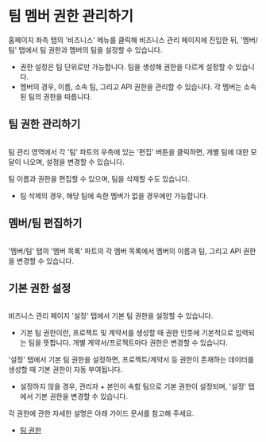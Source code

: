 # 팀 멤버 권한 관리하기

홈페이지 좌측 탭의 '비즈니스' 메뉴를 클릭해 비즈니스 관리 페이지에 진입한 뒤, '멤버/팀' 탭에서 팀 권한과 멤버의 팀을 설정할 수 있습니다.&#x20;

* 권한 설정은 팀 단위로만 가능합니다. 팀을 생성해 권한을 다르게 설정할 수 있습니다.
* 멤버의 경우, 이름, 소속 팀, 그리고 API 권한을 관리할 수 있습니다. 각 멤버는 소속된 팀의 권한을 따릅니다.

## 팀 권한 관리하기

<figure><img src="../.gitbook/assets/image (9).png" alt=""><figcaption></figcaption></figure>

팀 관리 영역에서 각 '팀' 파트의 우측에 있는 '편집' 버튼을 클릭하면, 개별 팀에 대한 모달이 나오며, 설정을 변경할 수 있습니다.

팀 이름과 권한을 편집할 수 있으며, 팀을 삭제할 수도 있습니다.&#x20;

* 팀 삭제의 경우, 해당 팀에 속한 멤버가 없을 경우에만 가능합니다.

## 멤버/팀 편집하기

<figure><img src="../.gitbook/assets/image (48).png" alt=""><figcaption></figcaption></figure>

'멤버/팀' 탭의 '멤버 목록' 파트의 각 멤버 목록에서 멤버의 이름과 팀, 그리고 API 권한을 변경할 수 있습니다.&#x20;



## 기본 권한 설정&#x20;

<figure><img src="../.gitbook/assets/image (172).png" alt=""><figcaption></figcaption></figure>

비즈니스 관리 페이지 '설정' 탭에서 기본 팀 권한을 설정할 수 있습니다.&#x20;

* 기본 팀 권한이란, 프로젝트 및 계약서를 생성할 때 권한 인풋에 기본적으로 입력되는 팀을 뜻합니다. 개별 계약서/프로젝트마다 권한은 변경할 수 있습니다.&#x20;

'설정' 탭에서 기본 팀 권한을 설정하면, 프로젝트/계약서 등 권한이 존재하는 데이터를 생성할 때 기본 권한이 자동 부여됩니다.&#x20;

* 설정하지 않을 경우, 관리자 + 본인이 속함 팀으로 기본 권한이 설정되며, '설정' 탭에서 기본 권한을 변경할 수 있습니다.&#x20;



각 권한에 관한 자세한 설명은 아래 가이드 문서를 참고해 주세요.&#x20;

* [팀 권한](../faq/1.md)



